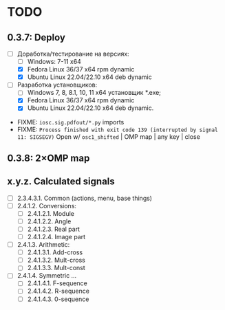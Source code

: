 # TODO

## 0.3.7: Deploy
- [ ] Доработка/тестирование на версиях:
  + [ ] Windows: 7-11 x64
  + [x] Fedora Linux 36/37 x64 rpm dynamic
  + [x] Ubuntu Linux 22.04/22.10 x64 deb dynamic
- [ ] Разработка установщиков:
  + [ ] Windows 7, 8, 8.1, 10, 11 x64 установщик *.exe;
  + [x] Fedora Linux 36/37 x64 rpm dynamic
  + [x] Ubuntu Linux 22.04/22.10 x64 deb dynamic.
- FIXME: `iosc.sig.pdfout/*.py` imports
- FIXME: `Process finished with exit code 139 (interrupted by signal 11: SIGSEGV)`
   Open w/ `osc1_shifted` | OMP map | any key | close

## 0.3.8: 2&times;OMP map

## x.y.z. Calculated signals
- [ ] 2.3.4.3.1. Common (actions, menu, base things)
- [ ] 2.4.1.2. Conversions:
  + [ ] 2.4.1.2.1. Module
  + [ ] 2.4.1.2.2. Angle
  + [ ] 2.4.1.2.3. Real part
  + [ ] 2.4.1.2.4. Image part
- [ ] 2.4.1.3. Arithmetic:
  + [ ] 2.4.1.3.1. Add-cross
  + [ ] 2.4.1.3.2. Mult-cross
  + [ ] 2.4.1.3.3. Mult-const
- [ ] 2.4.1.4. Symmetric &hellip;
  - [ ] 2.4.1.4.1. F-sequence
  - [ ] 2.4.1.4.2. R-sequence
  - [ ] 2.4.1.4.3. 0-sequence
